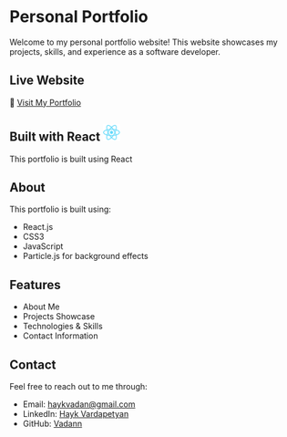 # Personal Portfolio

Welcome to my personal portfolio website! This website showcases my projects, skills, and experience as a software developer.

## Live Website
🚀 [Visit My Portfolio](https://vadann.github.io/hayk/)

## Built with React <img src="https://raw.githubusercontent.com/devicons/devicon/master/icons/react/react-original.svg" width="30" height="30" />
This portfolio is built using React

## About
This portfolio is built using:
- React.js
- CSS3
- JavaScript
- Particle.js for background effects

## Features
- About Me
- Projects Showcase
- Technologies & Skills
- Contact Information

## Contact
Feel free to reach out to me through:
- Email: haykvadan@gmail.com
- LinkedIn: [Hayk Vardapetyan](https://www.linkedin.com/in/haykvardapetyan/)
- GitHub: [Vadann](https://github.com/Vadann)